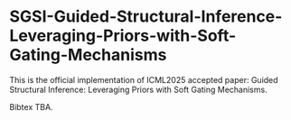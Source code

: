 # SGSI-Guided-Structural-Inference-Leveraging-Priors-with-Soft-Gating-Mechanisms

This is the official implementation of ICML2025 accepted paper: Guided Structural Inference: Leveraging Priors with Soft Gating Mechanisms.

Bibtex TBA.
